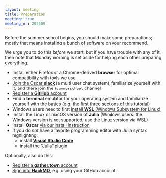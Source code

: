 ```yaml
---
layout: meeting
title: Preparation
meeting: true
meeting_nr: 202509
---
```


Before the summer school begins, you should make some preparations; mostly that means
installing a bunch of software on your recommend.

We urge you to do this *before* we start, but if you have trouble with any of it,
then note that Monday morning is set aside for helping each other preparing everything.

- Install either Firefox or a Chrome-derived **browser** for optimal compatibility with tools we use
- [Join the Oscar **slack**](https://oscar-system.org/slack)
  (a multi user chat system), familiarize yourself with it,
  and there join the `#summerschool` channel
- [Register a **GitHub** account](https://github.com/signup)
- Find a **terminal** emulator for your operating system and familiarize yourself with the basics (e.g. [the first three sections of this tutorial](http://swcarpentry.github.io/shell-novice/))
- Windows users need to first [install **WSL** (Windows Subsystem for Linux)](https://docs.microsoft.com/en-us/windows/wsl/install-win10) 
- Install the Linux or macOS version of **Julia** (Windows users: the Windows version is not supported; use the Linux version via WSL)
- Install **Oscar** [via our install instruction]({{site.baseurl}}/install/)
- If you do *not* have a favorite programming editor with Julia syntax highlighting:
    - install [**Visual Studio Code**](https://code.visualstudio.com)
    - install the ["Julia" plugin](https://marketplace.visualstudio.com/items?itemName=julialang.language-julia)

Optionally, also do this:
- [Register a **gather.town** account](https://gather.town/signin)
- [Sign into **HackMD**](https://hackmd.io/login), e.g. using your GitHub account
